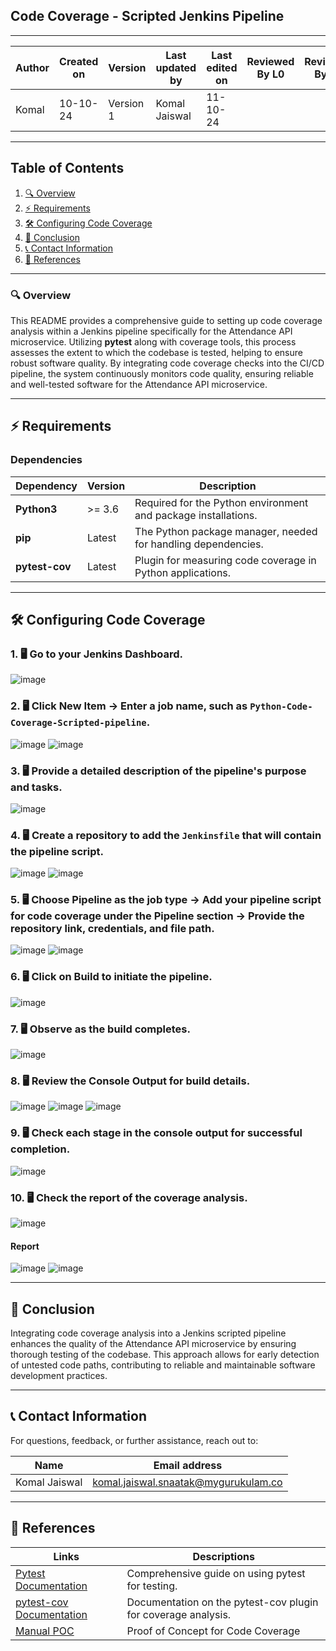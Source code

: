 
## Code Coverage - Scripted Jenkins Pipeline
---  
| Author      | Created on | Version   | Last updated by | Last edited on | Reviewed By L0 | Reviewed By L1 | Reviewed By L2 |
|-------------|------------|-----------|-----------------|----------------|----------------|----------------|----------------| 
| Komal       | 10-10-24   | Version 1 | Komal Jaiswal   | 11-10-24       |                |                |                |

---

## Table of Contents
1. [🔍 Overview](#-overview)
2. [⚡ Requirements](#-requirements)
3. [🛠️ Configuring Code Coverage](#-configuring-code-coverage)
4. [📌 Conclusion](#-conclusion)
5. [📞 Contact Information](#-contact-information)
6. [📖 References](#-references)

---

### 🔍 Overview
This README provides a comprehensive guide to setting up code coverage analysis within a Jenkins pipeline specifically for the Attendance API microservice. Utilizing **pytest** along with coverage tools, this process assesses the extent to which the codebase is tested, helping to ensure robust software quality. By integrating code coverage checks into the CI/CD pipeline, the system continuously monitors code quality, ensuring reliable and well-tested software for the Attendance API microservice.

---

## ⚡ Requirements

### Dependencies

| Dependency      | Version   | Description                                                     |
|-----------------|-----------|-----------------------------------------------------------------|
| **Python3**     | >= 3.6    | Required for the Python environment and package installations.  |
| **pip**         | Latest    | The Python package manager, needed for handling dependencies.   |
| **pytest-cov**  | Latest    | Plugin for measuring code coverage in Python applications.      |

---

## 🛠️ Configuring Code Coverage

### 1. 🖥️ Go to your Jenkins Dashboard.
![image](https://github.com/user-attachments/assets/c45dfc53-c999-443e-9ced-a7005897ceb7)

### 2. 🖥️ Click **New Item** → Enter a job name, such as `Python-Code-Coverage-Scripted-pipeline`.
![image](https://github.com/user-attachments/assets/8e37a852-ab27-408a-99fc-3782c0171273)
![image](https://github.com/user-attachments/assets/440c1f2e-dba3-4c55-a26e-42bef0864da9)

### 3. 🖥️ Provide a detailed description of the pipeline's purpose and tasks.
![image](https://github.com/user-attachments/assets/48247d1c-75cc-4e6d-b6f2-925da04615bc)

### 4. 🖥️ Create a repository to add the `Jenkinsfile` that will contain the pipeline script.
![image](https://github.com/user-attachments/assets/65d46cf8-8dbe-44e8-95f0-ebfad5b49866)
![image](https://github.com/user-attachments/assets/c84ff085-6af4-4b18-aaab-6cc6ab704910)


### 5. 🖥️ Choose Pipeline as the job type → Add your pipeline script for code coverage under the Pipeline section → Provide the repository link, credentials, and file path.
![image](https://github.com/user-attachments/assets/54b89f13-05f0-4b73-9228-c29fab3f59b2)
![image](https://github.com/user-attachments/assets/11bd7e52-fad7-43b9-a942-8c3e5c6888e6)

### 6. 🖥️ Click on **Build** to initiate the pipeline.
![image](https://github.com/user-attachments/assets/249072ae-8311-4800-b234-3793341c6c42)

### 7. 🖥️ Observe as the build completes.
![image](https://github.com/user-attachments/assets/5a9bf81e-f46b-4146-b5f6-c807fb6a7c3a)

### 8. 🖥️ Review the **Console Output** for build details.
![image](https://github.com/user-attachments/assets/f3a516f6-b985-493f-a816-dbdeff12952d)
![image](https://github.com/user-attachments/assets/79d5a667-08cc-4585-ba05-599f21750eda)
![image](https://github.com/user-attachments/assets/be5af2a5-18e7-41d9-9eb0-6bc3eeda1219)


### 9. 🖥️ Check each stage in the console output for successful completion.
![image](https://github.com/user-attachments/assets/823140fb-67e1-4b2c-abaf-d62499047b4b)

### 10. 🖥️ Check the report of the coverage analysis.
![image](https://github.com/user-attachments/assets/e4db0490-d2c0-49a8-a7d8-ea2ef79e347b)

#### Report
![image](https://github.com/user-attachments/assets/74d8e637-3e03-48f2-8ad6-96e470c09d87)
![image](https://github.com/user-attachments/assets/7056af6f-7427-492d-9c36-75b7ce242548)



---

## 📌 Conclusion
Integrating code coverage analysis into a Jenkins scripted pipeline enhances the quality of the Attendance API microservice by ensuring thorough testing of the codebase. This approach allows for early detection of untested code paths, contributing to reliable and maintainable software development practices.

---

## 📞 Contact Information
For questions, feedback, or further assistance, reach out to:

| Name          | Email address                        |
|---------------|-------------------------------------|
| Komal Jaiswal | komal.jaiswal.snaatak@mygurukulam.co |

---

## 📖 References
| Links                                                                               | Descriptions                                          |
|-------------------------------------------------------------------------------------|-------------------------------------------------------|
| [Pytest Documentation](https://docs.pytest.org/en/stable/)                        | Comprehensive guide on using pytest for testing.     |
| [pytest-cov Documentation](https://pytest-cov.readthedocs.io/en/latest/)          | Documentation on the pytest-cov plugin for coverage analysis. |
| [Manual POC](https://github.com/mygurukulam-p10/Documentation-P10-Snaatak/tree/main/Application%20CI%20Design/Python%20CI%20Checks/Code-Coverage-POC) | Proof of Concept for Code Coverage                    |

